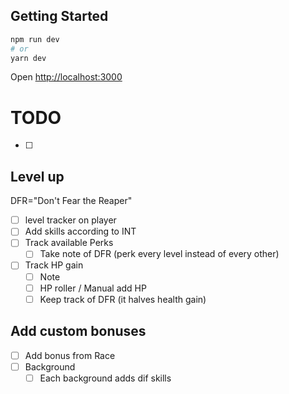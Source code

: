 ## Getting Started

```bash
npm run dev
# or
yarn dev
```

Open [http://localhost:3000](http://localhost:3000)

# TODO

-   [ ]

## Level up

DFR="Don't Fear the Reaper"

-   [ ] level tracker on player
-   [ ] Add skills according to INT
-   [ ] Track available Perks
    -   [ ] Take note of DFR (perk every level instead of every other)
-   [ ] Track HP gain
    -   [ ] Note
    -   [ ] HP roller / Manual add HP
    -   [ ] Keep track of DFR (it halves health gain)

## Add custom bonuses

-   [ ] Add bonus from Race
-   [ ] Background
    -   [ ] Each background adds dif skills
